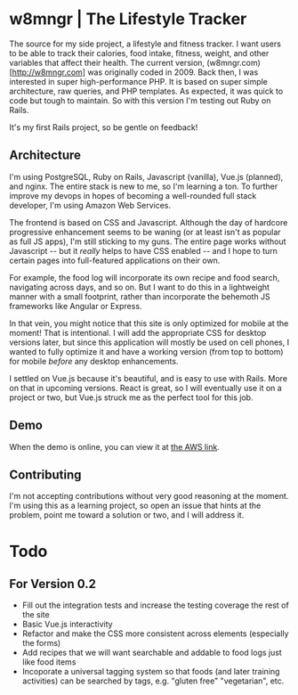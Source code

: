 # w8mngr | The Lifestyle Tracker

The source for my side project, a lifestyle and fitness tracker. I want users to be able to track their calories, food intake, fitness, weight, and other variables that affect their health. The current version, (w8mngr.com)[http://w8mngr.com] was originally coded in 2009. Back then, I was interested in super high-performance PHP. It is based on super simple architecture, raw queries, and PHP templates. As expected, it was quick to code but tough to maintain. So with this version I'm testing out Ruby on Rails.

It's my first Rails project, so be gentle on feedback!

## Architecture

I'm using PostgreSQL, Ruby on Rails, Javascript (vanilla), Vue.js (planned), and nginx. The entire stack is new to me, so I'm learning a ton. To further improve my devops in hopes of becoming a well-rounded full stack developer, I'm using Amazon Web Services.

The frontend is based on CSS and Javascript. Although the day of hardcore progressive enhancement seems to be waning (or at least isn't as popular as full JS apps), I'm still sticking to my guns. The entire page works without Javascript -- but it *really* helps to have CSS enabled -- and I hope to turn certain pages into full-featured applications on their own.

For example, the food log will incorporate its own recipe and food search, navigating across days, and so on. But I want to do this in a lightweight manner with a small footprint, rather than incorporate the behemoth JS frameworks like Angular or Express.

In that vein, you might notice that this site is only optimized for mobile at the moment! That is intentional. I will add the appropriate CSS for desktop versions later, but since this application will mostly be used on cell phones, I wanted to fully optimize it and have a working version (from top to bottom) for mobile *before* any desktop enhancements.

I settled on Vue.js because it's beautiful, and is easy to use with Rails. More on that in upcoming versions. React is great, so I will eventually use it on a project or two, but Vue.js struck me as the perfect tool for this job.

## Demo

When the demo is online, you can view it at [the AWS link](http://w8mngr.nq8c4qzfar.us-east-1.elasticbeanstalk.com/).

## Contributing

I'm not accepting contributions without very good reasoning at the moment. I'm using this as a learning project, so open an issue that hints at the problem, point me toward a solution or two, and I will address it.

# Todo

## For Version 0.2

- Fill out the integration tests and increase the testing coverage the rest of the site
- Basic Vue.js interactivity
- Refactor and make the CSS more consistent across elements (especially the forms)
- Add recipes that we will want searchable and addable to food logs just like food items
- Incoporate a universal tagging system so that foods (and later training activities) can be searched by tags, e.g. "gluten free" "vegetarian", etc.
